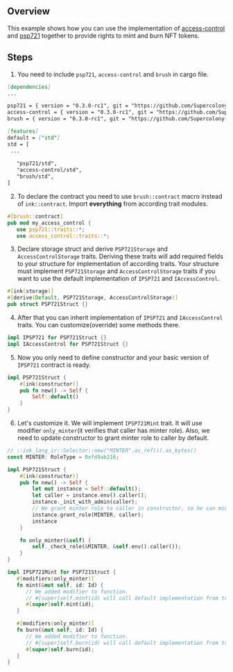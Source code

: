 ## Overview
This example shows how you can use the implementation of
[access-control](contracts/access/access-control) and 
[psp721](contracts/token/psp721) together to provide rights 
to mint and burn NFT tokens.

## Steps
1. You need to include `psp721`, `access-control` and `brush` in cargo file.
```markdown
[dependencies]
...

psp721 = { version = "0.3.0-rc1", git = "https://github.com/Supercolony-net/openbrush-contracts", default-features = false, features = ["ink-as-dependency"] }
access-control = { version = "0.3.0-rc1", git = "https://github.com/Supercolony-net/openbrush-contracts", default-features = false, features = ["ink-as-dependency"] }
brush = { version = "0.3.0-rc1", git = "https://github.com/Supercolony-net/openbrush-contracts", default-features = false }

[features]
default = ["std"]
std = [
 ...
   
   "psp721/std",
   "access-control/std",
   "brush/std",
]
```
2. To declare the contract you need to use `brush::contract` macro instead of `ink::contract`. 
Import **everything** from according trait modules.
```rust
#[brush::contract]
pub mod my_access_control {
   use psp721::traits::*;
   use access_control::traits::*;
```
3. Declare storage struct and derive `PSP721Storage` and `AccessControlStorage` 
   traits. Deriving these traits will add required fields to your structure 
   for implementation of according traits. Your structure must implement 
   `PSP721Storage` and `AccessControlStorage` traits if you want to use the 
   default implementation of `IPSP721` and `IAccessControl`.
```rust
#[ink(storage)]
#[derive(Default, PSP721Storage, AccessControlStorage)]
pub struct PSP721Struct {}
```
4. After that you can inherit implementation of `IPSP721` and `IAccessControl` traits.
You can customize(override) some methods there.
```rust
impl IPSP721 for PSP721Struct {}
impl IAccessControl for PSP721Struct {}
```
5. Now you only need to define constructor and your basic version of `IPSP721` contract is ready.
```rust
impl PSP721Struct {
    #[ink(constructor)]
    pub fn new() -> Self {
        Self::default()
    }
}
```
6. Let's customize it. We will implement `IPSP721Mint` trait.
It will use modifier `only_minter`(it verifies that caller has minter role).
Also, we need to update constructor to grant minter role to caller by default.
```rust
// ::ink_lang_ir::Selector::new("MINTER".as_ref()).as_bytes()
const MINTER: RoleType = 0xfd9ab216;

impl PSP721Struct {
    #[ink(constructor)]
    pub fn new() -> Self {
        let mut instance = Self::default();
        let caller = instance.env().caller();
        instance._init_with_admin(caller);
        // We grant minter role to caller in constructor, so he can mint/burn tokens
        instance.grant_role(MINTER, caller);
        instance
    }

    fn only_minter(&self) {
        self._check_role(&MINTER, &self.env().caller());
    }
}

impl IPSP721Mint for PSP721Struct {
   #[modifiers(only_minter)]
   fn mint(&mut self, id: Id) {
      // We added modifier to function. 
      // #[super]self.mint(id) will call default implementation from trait
      #[super]self.mint(id);
   }

   #[modifiers(only_minter)]
   fn burn(&mut self, id: Id) {
      // We added modifier to function. 
      // #[super]self.burn(id) will call default implementation from trait
      #[super]self.burn(id);
   }
}
```
